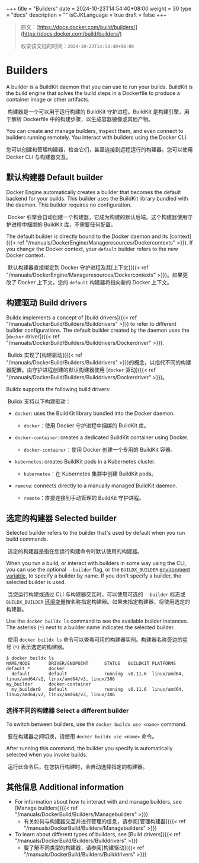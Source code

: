 +++
title = "Builders"
date = 2024-10-23T14:54:40+08:00
weight = 30
type = "docs"
description = ""
isCJKLanguage = true
draft = false
+++

> 原文：[https://docs.docker.com/build/builders/](https://docs.docker.com/build/builders/)
>
> 收录该文档的时间：`2024-10-23T14:54:40+08:00`

# Builders

A builder is a BuildKit daemon that you can use to run your builds. BuildKit is the build engine that solves the build steps in a Dockerfile to produce a container image or other artifacts.

​	构建器是一个可以用于运行构建的 BuildKit 守护进程。BuildKit 是构建引擎，用于解析 Dockerfile 中的构建步骤，以生成容器镜像或其他产物。

You can create and manage builders, inspect them, and even connect to builders running remotely. You interact with builders using the Docker CLI.

​	您可以创建和管理构建器，检查它们，甚至连接到远程运行的构建器。您可以使用 Docker CLI 与构建器交互。

## 默认构建器 Default builder

Docker Engine automatically creates a builder that becomes the default backend for your builds. This builder uses the BuildKit library bundled with the daemon. This builder requires no configuration.

​	Docker 引擎会自动创建一个构建器，它成为构建的默认后端。这个构建器使用守护进程中捆绑的 BuildKit 库，不需要任何配置。

The default builder is directly bound to the Docker daemon and its [context]({{< ref "/manuals/DockerEngine/Manageresources/Dockercontexts" >}}). If you change the Docker context, your `default` builder refers to the new Docker context.

​	默认构建器直接绑定到 Docker 守护进程及其[上下文]({{< ref "/manuals/DockerEngine/Manageresources/Dockercontexts" >}})。如果更改了 Docker 上下文，您的 `default` 构建器将指向新的 Docker 上下文。

## 构建驱动 Build drivers

Buildx implements a concept of [build drivers]({{< ref "/manuals/DockerBuild/Builders/Builddrivers" >}}) to refer to different builder configurations. The default builder created by the daemon uses the [`docker` driver]({{< ref "/manuals/DockerBuild/Builders/Builddrivers/Dockerdriver" >}}).

​	Buildx 实现了[构建驱动]({{< ref "/manuals/DockerBuild/Builders/Builddrivers" >}})的概念，以指代不同的构建器配置。由守护进程创建的默认构建器使用 [`docker` 驱动]({{< ref "/manuals/DockerBuild/Builders/Builddrivers/Dockerdriver" >}})。

Buildx supports the following build drivers:

​	Buildx 支持以下构建驱动：

- `docker`: uses the BuildKit library bundled into the Docker daemon.
  - `docker`：使用 Docker 守护进程中捆绑的 BuildKit 库。

- `docker-container`: creates a dedicated BuildKit container using Docker.
  - `docker-container`：使用 Docker 创建一个专用的 BuildKit 容器。

- `kubernetes`: creates BuildKit pods in a Kubernetes cluster.
  - `kubernetes`：在 Kubernetes 集群中创建 BuildKit pods。

- `remote`: connects directly to a manually managed BuildKit daemon.
  - `remote`：直接连接到手动管理的 BuildKit 守护进程。

## 选定的构建器 Selected builder

Selected builder refers to the builder that's used by default when you run build commands.

​	选定的构建器是指在您运行构建命令时默认使用的构建器。

When you run a build, or interact with builders in some way using the CLI, you can use the optional `--builder` flag, or the `BUILDX_BUILDER` [environment variable](https://docs.docker.com/build/building/variables/#buildx_builder), to specify a builder by name. If you don't specify a builder, the selected builder is used.

​	当您运行构建或通过 CLI 与构建器交互时，可以使用可选的 `--builder` 标志或 `BUILDX_BUILDER` [环境变量](https://docs.docker.com/build/building/variables/#buildx_builder)按名称指定构建器。如果未指定构建器，将使用选定的构建器。

Use the `docker buildx ls` command to see the available builder instances. The asterisk (`*`) next to a builder name indicates the selected builder.

​	使用 `docker buildx ls` 命令可以查看可用的构建器实例。构建器名称旁边的星号 (`*`) 表示选定的构建器。

```console
$ docker buildx ls
NAME/NODE       DRIVER/ENDPOINT      STATUS   BUILDKIT PLATFORMS
default *       docker
  default       default              running  v0.11.6  linux/amd64, linux/amd64/v2, linux/amd64/v3, linux/386
my_builder      docker-container
  my_builder0   default              running  v0.11.6  linux/amd64, linux/amd64/v2, linux/amd64/v3, linux/386
```

### 选择不同的构建器 Select a different builder

To switch between builders, use the `docker buildx use <name>` command.

​	要在构建器之间切换，请使用 `docker buildx use <name>` 命令。

After running this command, the builder you specify is automatically selected when you invoke builds.

​	运行此命令后，在您执行构建时，会自动选择指定的构建器。

## 其他信息 Additional information

- For information about how to interact with and manage builders, see [Manage builders]({{< ref "/manuals/DockerBuild/Builders/Managebuilders" >}})
  - 有关如何与构建器交互并进行管理的信息，请参阅[管理构建器]({{< ref "/manuals/DockerBuild/Builders/Managebuilders" >}})
- To learn about different types of builders, see [Build drivers]({{< ref "/manuals/DockerBuild/Builders/Builddrivers" >}})
  - 要了解不同类型的构建器，请参阅[构建驱动]({{< ref "/manuals/DockerBuild/Builders/Builddrivers" >}})
